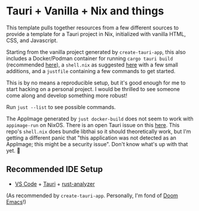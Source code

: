 # Tauri + Vanilla + Nix and things

This template pulls together resources from a few different sources to provide a template for a Tauri project in Nix, initialized with vanilla HTML, CSS, and Javascript. 

Starting from the vanilla project generated by `create-tauri-app`, this also includes a Docker/Podman container for running `cargo tauri build` (recommended [here](https://github.com/tauri-apps/tauri/issues/3323#issuecomment-1199076500)), a `shell.nix` as suggested [here](https://tauri.app/v1/guides/getting-started/prerequisites#setting-up-linux) with a few small additions, and a `justfile` containing a few commands to get started.

This is by no means a reproducible setup, but it's good enough for me to start hacking on a personal project. I would be thrilled to see someone come along and develop something more robust!

Run `just --list` to see possible commands.

The AppImage generated by `just docker-build` does not seem to work with `appimage-run` on NixOS. There is an open Tauri issue on this [here](https://github.com/tauri-apps/tauri/issues/4930). This repo's `shell.nix` does bundle libthai so it should theoretically work, but I'm getting a different panic that "this application was not detected as an AppImage; this might be a security issue". Don't know what's up with that yet. 😬

## Recommended IDE Setup

- [VS Code](https://code.visualstudio.com/) + [Tauri](https://marketplace.visualstudio.com/items?itemName=tauri-apps.tauri-vscode) + [rust-analyzer](https://marketplace.visualstudio.com/items?itemName=rust-lang.rust-analyzer)

(As recommended by `create-tauri-app`. Personally, I'm fond of [Doom Emacs](https://github.com/doomemacs/doomemacs)!)
